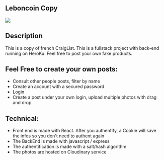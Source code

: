 ## Leboncoin Copy

![](demo/demo.gif)

## Description

This is a copy of french CraigList. This is a fullstack project with back-end running on HeroKu. Feel free to post your own fake products.

## Feel Free to create your own posts:

- Consult other people posts, filter by name
- Create an account with a secured password
- Login
- Create a post under your own login, upload multiple photos with drag and drop

## Technical:

- Front end is made with React. After you authentify, a Cookie will save the infos so you don't need to authent again
- The BackEnd is made with javascript / express
- The authentification is made with a salt/hash algorithm
- The photos are hosted on Cloudinary service
